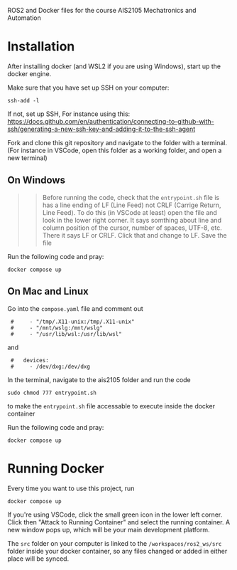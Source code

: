 ROS2 and Docker files for the course AIS2105 Mechatronics and Automation

# Installation
After installing docker (and WSL2 if you are using Windows), start up the docker engine.

Make sure that you have set up SSH on your computer:
```
ssh-add -l
```
If not, set up SSH, For instance using this:
https://docs.github.com/en/authentication/connecting-to-github-with-ssh/generating-a-new-ssh-key-and-adding-it-to-the-ssh-agent

Fork and clone this git repository and navigate to the folder with a terminal. (For instance in VSCode, open this folder as a working folder, and open a new terminal)

## On Windows
>> Before running the code, check that the `entrypoint.sh` file is has a line ending of LF (Line Feed) not CRLF (Carrige Return, Line Feed). To do this (in VSCode at least) open the file and look in the lower right corner. It says somthing about line and column position of the cursor, number of spaces, UTF-8, etc. There it says LF or CRLF. Click that and change to LF. Save the file

Run the following code and pray:
```
docker compose up
```

## On Mac and Linux
Go into the `compose.yaml` file and comment out 
```
 #     - "/tmp/.X11-unix:/tmp/.X11-unix"
 #     - "/mnt/wslg:/mnt/wslg"
 #     - "/usr/lib/wsl:/usr/lib/wsl"
```
and
``` 
 #   devices:
 #     - /dev/dxg:/dev/dxg
```
In the terminal, navigate to the ais2105 folder and run the code
```
sudo chmod 777 entrypoint.sh
```
to make the `entrypoint.sh` file accessable to execute inside the docker container

Run the following code and pray:
```
docker compose up
```


# Running Docker
Every time you want to use this project, run
```
docker compose up
```

If you're using VSCode, click the small green icon in the lower left corner. Click then "Attack to Running Container" and select the running container. A new window pops up, which will be your main development platform.

The `src` folder on your computer is linked to the `/workspaces/ros2_ws/src` folder inside your docker container, so any files changed or added in either place will be synced.